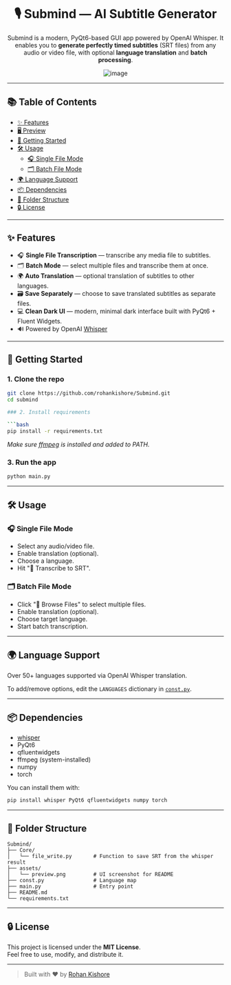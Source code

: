 <div align="center">

# 🎙️ Submind — AI Subtitle Generator

Submind is a modern, PyQt6-based GUI app powered by OpenAI Whisper. It enables you to **generate perfectly timed subtitles** (SRT files) from any audio or video file, with optional **language translation** and **batch processing**.

![image](https://github.com/user-attachments/assets/b6972908-4986-400f-ba31-b23e36f4db7c)

</div>

---

## 📚 Table of Contents

- [✨ Features](#-features)
- [🖥️ Preview](#-preview)
- [🚀 Getting Started](#-getting-started)
- [🛠️ Usage](#-usage)
  - [🎧 Single File Mode](#-single-file-mode)
  - [🗂️ Batch File Mode](#-batch-file-mode)
- [🌍 Language Support](#-language-support)
- [📦 Dependencies](#-dependencies)
- [📁 Folder Structure](#-folder-structure)
- [🔒 License](#-license)

---

## ✨ Features

- 🎧 **Single File Transcription** — transcribe any media file to subtitles.
- 🗂️ **Batch Mode** — select multiple files and transcribe them at once.
- 🌍 **Auto Translation** — optional translation of subtitles to other languages.
- 🗃️ **Save Separately** — choose to save translated subtitles as separate files.
- 💻 **Clean Dark UI** — modern, minimal dark interface built with PyQt6 + Fluent Widgets.
- 🔊 Powered by OpenAI [Whisper](https://github.com/openai/whisper)


---

## 🚀 Getting Started

### 1. Clone the repo

```bash
git clone https://github.com/rohankishore/Submind.git
cd submind

### 2. Install requirements

```bash
pip install -r requirements.txt
```

*Make sure [ffmpeg](https://ffmpeg.org/) is installed and added to PATH.*

### 3. Run the app

```bash
python main.py
```

---

## 🛠️ Usage

### 🎧 Single File Mode
- Select any audio/video file.
- Enable translation (optional).
- Choose a language.
- Hit "📝 Transcribe to SRT".

### 🗂️ Batch File Mode
- Click "📂 Browse Files" to select multiple files.
- Enable translation (optional).
- Choose target language.
- Start batch transcription.

---

## 🌍 Language Support

Over 50+ languages supported via OpenAI Whisper translation.

To add/remove options, edit the `LANGUAGES` dictionary in [`const.py`](./const.py).

---

## 📦 Dependencies

- [whisper](https://github.com/openai/whisper)
- PyQt6
- qfluentwidgets
- ffmpeg (system-installed)
- numpy
- torch

You can install them with:

```bash
pip install whisper PyQt6 qfluentwidgets numpy torch
```

---

## 📁 Folder Structure

```
Submind/
├── Core/
│   └── file_write.py       # Function to save SRT from the whisper result
├── assets/
│   └── preview.png         # UI screenshot for README
├── const.py                # Language map
├── main.py                 # Entry point
├── README.md
└── requirements.txt
```

---

## 🔒 License

This project is licensed under the **MIT License**.  
Feel free to use, modify, and distribute it.

---

> Built with ❤️ by [Rohan Kishore](https://github.com/rohankishore)
